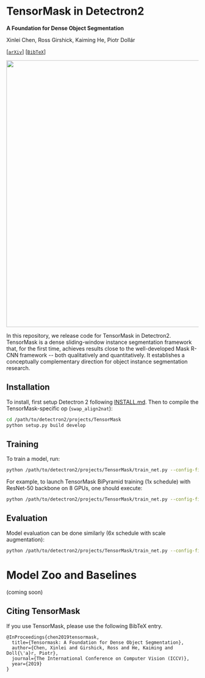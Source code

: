 
# TensorMask in Detectron2
**A Foundation for Dense Object Segmentation**

Xinlei Chen, Ross Girshick, Kaiming He, Piotr Dollár

[[`arXiv`](https://arxiv.org/abs/1903.12174)] [[`BibTeX`](#CitingTensorMask)]

<div align="center">
  <img src="http://xinleic.xyz/images/tmask.png" width="700px" />
</div>

In this repository, we release code for TensorMask in Detectron2.
TensorMask is a dense sliding-window instance segmentation framework that, for the first time, achieves results close to the well-developed Mask R-CNN framework -- both qualitatively and quantitatively. It establishes a conceptually complementary direction for object instance segmentation research. 

## Installation
To install, first setup Detectron 2 following [INSTALL.md](https://github.com/facebookresearch/detectron2/blob/master/INSTALL.md). Then to compile the TensorMask-specific op (`swap_align2nat`):
```bash
cd /path/to/detectron2/projects/TensorMask
python setup.py build develop
```

## Training

To train a model, run:
```bash
python /path/to/detectron2/projects/TensorMask/train_net.py --config-file <config.yaml>
```

For example, to launch TensorMask BiPyramid training (1x schedule) with ResNet-50 backbone on 8 GPUs,
one should execute:
```bash
python /path/to/detectron2/projects/TensorMask/train_net.py --config-file configs/tensormask_R_50_FPN_1x.yaml --num-gpus 8
```

## Evaluation

Model evaluation can be done similarly (6x schedule with scale augmentation):
```bash
python /path/to/detectron2/projects/TensorMask/train_net.py --config-file configs/tensormask_R_50_FPN_6x.yaml --eval-only MODEL.WEIGHTS model.pth
```

# Model Zoo and Baselines

(coming soon)


## <a name="CitingTensorMask"></a>Citing TensorMask

If you use TensorMask, please use the following BibTeX entry.

```
@InProceedings{chen2019tensormask,
  title={Tensormask: A Foundation for Dense Object Segmentation},
  author={Chen, Xinlei and Girshick, Ross and He, Kaiming and Doll{\'a}r, Piotr},
  journal={The International Conference on Computer Vision (ICCV)},
  year={2019}
}
```

